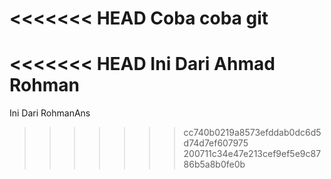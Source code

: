 <<<<<<< HEAD
Coba coba git
=======
<<<<<<< HEAD
Ini Dari Ahmad Rohman
=======
Ini Dari RohmanAns
>>>>>>> cc740b0219a8573efddab0dc6d5d74d7ef607975
>>>>>>> 200711c34e47e213cef9ef5e9c8786b5a8b0fe0b
